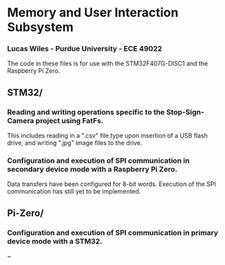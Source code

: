 # Memory and User Interaction Subsystem


### Lucas Wiles - Purdue University - ECE 49022
The code in these files is for use with the STM32F407G-DISC1 and the Raspberry Pi Zero.

## STM32/
### Reading and writing operations specific to the Stop-Sign-Camera project using FatFs.
This includes reading in a ".csv" file type upon insertion of a USB flash drive, and writing
".jpg" image files to the drive.
### Configuration and execution of SPI communication in secondary device mode with a Raspberry Pi Zero.
Data transfers have been configured for 8-bit words. Execution of the SPI communication has still yet to be implemented. 

## Pi-Zero/
### Configuration and execution of SPI communication in primary device mode with a STM32.
~
